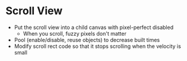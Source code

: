 # Scroll View

- Put the scroll view into a child canvas with pixel-perfect disabled
  - When you scroll, fuzzy pixels don't matter
- Pool (enable/disable, reuse objects) to decrease built times
- Modify scroll rect code so that it stops scrolling when the velocity is small
